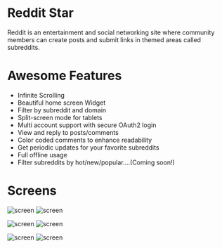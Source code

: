 # Reddit Star
Reddit is an entertainment and social networking site where community members can create posts and submit links in themed areas called subreddits.

# Awesome Features
* Infinite Scrolling
* Beautiful home screen Widget
* Filter by subreddit and domain
* Split-screen mode for tablets
* Multi account support with secure OAuth2 login
* View and reply to posts/comments
* Color coded comments to enhance readability
* Get periodic updates for your favorite subreddits
* Full offline usage
* Filter subreddits by hot/new/popular....(Coming soon!)

# Screens
![screen](../master/pics/pic_1.png) ![screen](../master/pics/pic_2.png)

![screen](../master/pics/widget.png) ![screen](../master/pics/search_1.png)

![screen](../master/pics/subreddit_1.png) ![screen](../master/pics/tablet.png)
